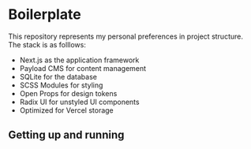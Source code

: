 # Boilerplate

This repository represents my personal preferences in project structure. The stack is as folllows:

- Next.js as the application framework
- Payload CMS for content management
- SQLite for the database
- SCSS Modules for styling
- Open Props for design tokens
- Radix UI for unstyled UI components
- Optimized for Vercel storage

## Getting up and running

